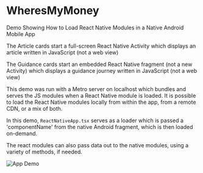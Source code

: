 # WheresMyMoney

Demo Showing How to Load React Native Modules in a Native Android Mobile App 

The Article cards start a full-screen React Native Activity which displays an article written in JavaScript (not a web view)

The Guidance cards start an embedded React Native fragment (not a new Activity) which displays a guidance journey written in JavaScript (not a web view)

This demo was run with a Metro server on localhost which bundles and serves the JS modules when a React Native module is loaded. It is possible to load the React Native modules locally from within the app, from a remote CDN, or a mix of both.

In this demo, `ReactNativeApp.tsx` serves as a loader which is passed a 'componentName' from the native Android fragment, which is then loaded on-demand.

The react modules can also pass data out to the native modules, using a variety of methods, if needed.

![App Demo](./app_demo.gif)

